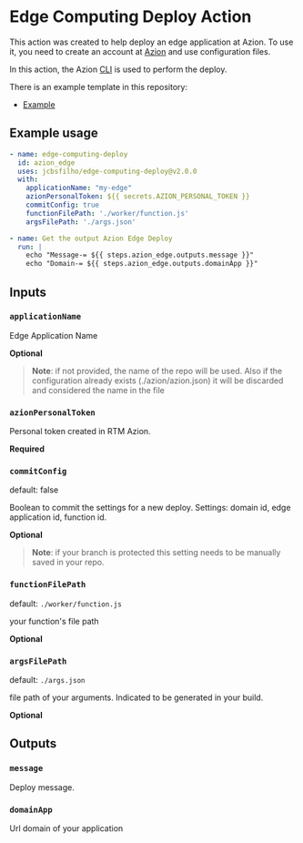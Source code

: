 # Edge Computing Deploy Action

This action was created to help deploy an edge application at Azion.
To use it, you need to create an account at [Azion](https://manager.azion.com/signup/) and use configuration files.

In this action, the Azion [CLI](https://www.azion.com/en/documentation/products/cli/overview/) is used to perform the deploy.

There is an example template in this repository:

- [Example](https://github.com/jcbsfilho/edge-upstash-redis-with-typescript)

## Example usage

```yml
- name: edge-computing-deploy
  id: azion_edge
  uses: jcbsfilho/edge-computing-deploy@v2.0.0
  with:
    applicationName: "my-edge"
    azionPersonalToken: ${{ secrets.AZION_PERSONAL_TOKEN }}
    commitConfig: true
    functionFilePath: './worker/function.js'
    argsFilePath: './args.json'

- name: Get the output Azion Edge Deploy
  run: |
    echo "Message-= ${{ steps.azion_edge.outputs.message }}"
    echo "Domain-= ${{ steps.azion_edge.outputs.domainApp }}"

```

## Inputs

### `applicationName`

Edge Application Name

**Optional**

> **Note**: if not provided, the name of the repo will be used. Also if the configuration already exists (./azion/azion.json) it will be discarded and considered the name in the file

### `azionPersonalToken`

Personal token created in RTM Azion.

**Required**

### `commitConfig`

default: false

Boolean to commit the settings for a new deploy.
Settings: domain id, edge application id, function id.

**Optional**

> **Note**: if your branch is protected this setting needs to be manually saved in your repo.

### `functionFilePath`

default: `./worker/function.js`

your function's file path

**Optional**

### `argsFilePath`

default: `./args.json`

file path of your arguments.
Indicated to be generated in your build.

**Optional**

## Outputs

### `message`

Deploy message.

### `domainApp`

Url domain of your application
